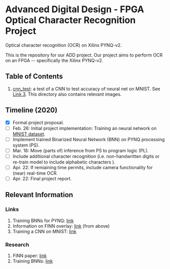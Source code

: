 # Advanced Digital Design - FPGA Optical Character Recognition Project
Optical character recognition (OCR) on Xilinx PYNQ-v2.

This is the repository for our ADD project. Our project aims to perform OCR on an FPGA -- specifically the Xilinx PYNQ-v2.

## Table of Contents
1. [cnn_test](./cnn_test): a test of a CNN to test accuracy of neural net on MNIST. See [Link 3](https://github.com/niclad/pynq-ocr#links). This directory also contains relevant images.

## Timeline (2020)
- [x] Formal project proposal.
- [ ] Feb. 26: Initial project implementation: Training an neural network on [MNIST dataset](http://yann.lecun.com/exdb/mnist/).
- [ ] Implement trained Binarized Neural Network (BNN) on PYNQ processing system (PS).
- [ ] Mar. 18: Move (parts of) inference from PS to program logic (PL).
- [ ] Include additional character recognition (i.e. non-handwritten digits or re-train model to include alphabetic characters ).
- [ ] Apr. 22: If remiaining time permits, include camera functionality for (near) real-time OCR.
- [ ] Apr. 22: Final project report.
  
## Relevant Information
### Links
1. Training BNNs for PYNQ: [link](https://github.com/Xilinx/BNN-PYNQ/tree/master/bnn/src/training)
2. Information on FINN overlay: [link](https://github.com/Xilinx/BNN-PYNQ/) (from above)
3. Training a CNN on MNIST: [link](https://machinelearningmastery.com/how-to-develop-a-convolutional-neural-network-from-scratch-for-mnist-handwritten-digit-classification/)

### Research
1. FINN paper: [link](https://arxiv.org/abs/1612.07119)
2. Training BNNs: [link](https://arxiv.org/abs/1602.02830)